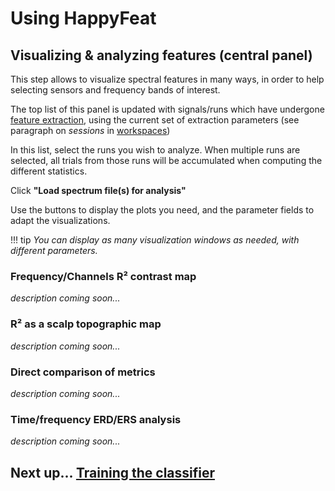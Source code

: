 # Using HappyFeat

## Visualizing & analyzing features (central panel)

This step allows to visualize spectral features in many ways, in order to help selecting sensors and frequency bands of interest.

The top list of this panel is updated with signals/runs which have undergone [feature extraction](extract.md), using the current set of extraction parameters (see paragraph on *sessions* in [workspaces](workspaces.md))

In this list, select the runs you wish to analyze. When multiple runs are selected, all trials from those runs will be accumulated when computing the different statistics.

Click **"Load spectrum file(s) for analysis"**

Use the buttons to display the plots you need, and the parameter fields to adapt the visualizations.


!!! tip
    *You can display as many visualization windows as needed, with different parameters.*
	
### Frequency/Channels R² contrast map

*description coming soon...*

### R² as a scalp topographic map

*description coming soon...*

### Direct comparison of metrics

*description coming soon...*

### Time/frequency ERD/ERS analysis

*description coming soon...*



## Next up... [Training the classifier](train.md)